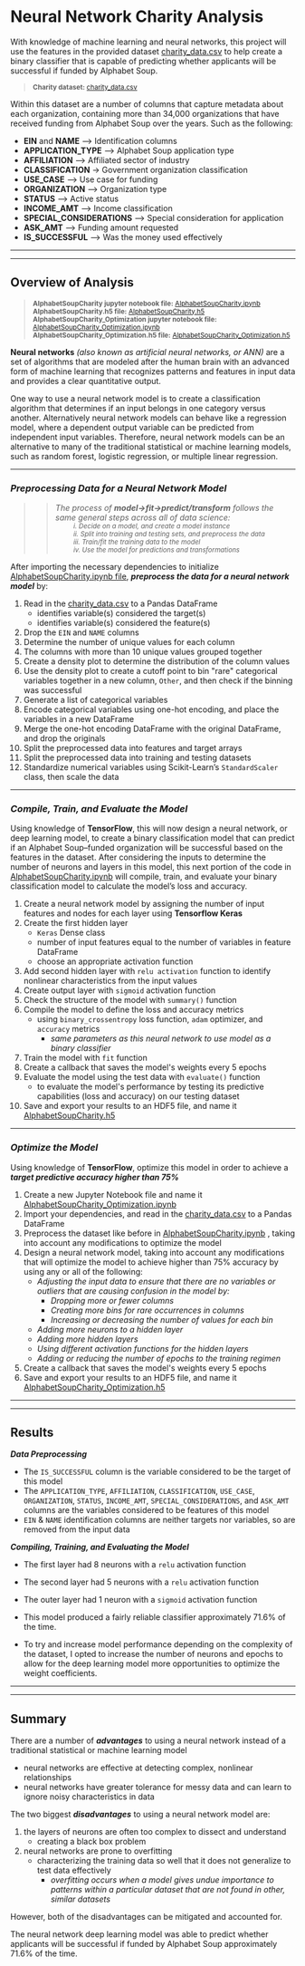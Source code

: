 # **Neural Network Charity Analysis**
With knowledge of machine learning and neural networks, this project will use the features in the provided dataset [charity_data.csv](https://github.com/vzhang90/Neural_Network_Charity_Analysis/blob/main/charity_data.csv) to help create a binary classifier that is capable of predicting whether applicants will be successful if funded by Alphabet Soup.

><sub>**Charity dataset:** [charity_data.csv](https://github.com/vzhang90/Neural_Network_Charity_Analysis/blob/main/charity_data.csv)</sub>   

Within this dataset are a number of columns that capture metadata about each organization, containing more than 34,000 organizations that have received funding from Alphabet Soup over the years. Such as the following:
- **EIN** and **NAME** —> Identification columns
- **APPLICATION_TYPE** —> Alphabet Soup application type
- **AFFILIATION** —> Affiliated sector of industry
- **CLASSIFICATION** -> Government organization classification
- **USE_CASE** —> Use case for funding
- **ORGANIZATION** —> Organization type
- **STATUS** —> Active status
- **INCOME_AMT** —> Income classification
- **SPECIAL_CONSIDERATIONS** —> Special consideration for application
- **ASK_AMT** —> Funding amount requested
- **IS_SUCCESSFUL** —> Was the money used effectively

---
---
## **Overview of Analysis**
> <sub>**AlphabetSoupCharity jupyter notebook file:** [AlphabetSoupCharity.ipynb](https://github.com/vzhang90/Neural_Network_Charity_Analysis/blob/main/AlphabetSoupCharity.ipynb)</sub>   
> <sub>**AlphabetSoupCharity.h5 file:** [AlphabetSoupCharity.h5]()</sub>   
> <sub>**AlphabetSoupCharity_Optimization jupyter notebook file:** [AlphabetSoupCharity_Optimization.ipynb](https://github.com/vzhang90/Neural_Network_Charity_Analysis/blob/main/AlphabetSoupCharity_Optimization.ipynb)</sub>   
> <sub>**AlphabetSoupCharity_Optimization.h5 file:** [AlphabetSoupCharity_Optimization.h5](https://github.com/vzhang90/Neural_Network_Charity_Analysis/blob/main/AlphabetSoupCharity_Optimization.ipynb)</sub> 

**Neural networks** *(also known as artificial neural networks, or ANN)* are a set of algorithms that are modeled after the human brain with an advanced form of machine learning that recognizes patterns and features in input data and provides a clear quantitative output.

One way to use a neural network model is to create a classification algorithm that determines if an input belongs in one category versus another. Alternatively neural network models can behave like a regression model, where a dependent output variable can be predicted from independent input variables. Therefore, neural network models can be an alternative to many of the traditional statistical or machine learning models, such as random forest, logistic regression, or multiple linear regression. 


---
### ***Preprocessing Data for a Neural Network Model***

>> *The process of **model->fit->predict/transform** follows the same general steps across all of data science:*   
>>  <sub>&ensp;&thinsp;&ensp;&thinsp;&ensp;&thinsp;&ensp;&thinsp;*i. Decide on a model, and create a model instance  
>>  &ensp;&thinsp;&ensp;&thinsp;&ensp;&thinsp;&ensp;&thinsp;ii. Split into training and testing sets, and preprocess the data  
>>  &ensp;&thinsp;&ensp;&thinsp;&ensp;&thinsp;&ensp;&thinsp;iii. Train/fit the training data to the model  
>>  &ensp;&thinsp;&ensp;&thinsp;&ensp;&thinsp;&ensp;&thinsp;iv. Use the model for predictions and transformations*</sub>

After importing the necessary dependencies to initialize [AlphabetSoupCharity.ipynb file](https://github.com/vzhang90/Neural_Network_Charity_Analysis/blob/main/AlphabetSoupCharity.ipynb), ***preprocess the data for a neural network model*** by:
1. Read in the [charity_data.csv](https://github.com/vzhang90/Neural_Network_Charity_Analysis/blob/main/charity_data.csv) to a Pandas DataFrame
    - identifies variable(s) considered the target(s)
    - identifies variable(s) considered the feature(s)
2. Drop the `EIN` and `NAME` columns
3. Determine the number of unique values for each column
4. The columns with more than 10 unique values grouped together
5. Create a density plot to determine the distribution of the column values
6. Use the density plot to create a cutoff point to bin "rare" categorical variables together in a new column, `Other`, and then check if the binning was successful
7. Generate a list of categorical variables
8. Encode categorical variables using one-hot encoding, and place the variables in a new DataFrame
9. Merge the one-hot encoding DataFrame with the original DataFrame, and drop the originals
10. Split the preprocessed data into features and target arrays
11. Split the preprocessed data into training and testing datasets
12. Standardize numerical variables using Scikit-Learn’s `StandardScaler` class, then scale the data
---
### ***Compile, Train, and Evaluate the Model***
Using knowledge of **TensorFlow**, this will now design a neural network, or deep learning model, to create a binary classification model that can predict if an Alphabet Soup–funded organization will be successful based on the features in the dataset. After considering the inputs to determine the number of neurons and layers in this model, this next portion of the code in [AlphabetSoupCharity.ipynb](https://github.com/vzhang90/Neural_Network_Charity_Analysis/blob/main/AlphabetSoupCharity.ipynb) will compile, train, and evaluate your binary classification model to calculate the model’s loss and accuracy.
1. Create a neural network model by assigning the number of input features and nodes for each layer using **Tensorflow Keras**
2. Create the first hidden layer  
    - `Keras` Dense class  
    - number of input features equal to the number of variables in feature DataFrame
    - choose an appropriate activation function
3. Add second hidden layer with `relu activation` function to identify nonlinear characteristics from the input values
4. Create output layer with `sigmoid` activation function
5. Check the structure of the model with `summary()` function
6. Compile the model to define the loss and accuracy metrics
    - using `binary_crossentropy` loss function, `adam` optimizer, and `accuracy` metrics
        - *same parameters as this neural network to use model as a binary classifier*
7. Train the model with `fit` function
8. Create a callback that saves the model's weights every 5 epochs
9. Evaluate the model using the test data with `evaluate()` function 
    - to evaluate the model's performance by testing its predictive capabilities (loss and accuracy) on our testing dataset
10. Save and export your results to an HDF5 file, and name it [AlphabetSoupCharity.h5](https://github.com/vzhang90/Neural_Network_Charity_Analysis/blob/main/AlphabetSoupCharity.h5)
---
### ***Optimize the Model***
Using knowledge of **TensorFlow**, optimize this model in order to achieve a ***target predictive accuracy higher than 75%***

1. Create a new Jupyter Notebook file and name it [AlphabetSoupCharity_Optimization.ipynb](https://github.com/vzhang90/Neural_Network_Charity_Analysis/blob/main/AlphabetSoupCharity_Optimization.ipynb)
2. Import your dependencies, and read in the [charity_data.csv](https://github.com/vzhang90/Neural_Network_Charity_Analysis/blob/main/charity_data.csv) to a Pandas DataFrame
3. Preprocess the dataset like before in [AlphabetSoupCharity.ipynb](https://github.com/vzhang90/Neural_Network_Charity_Analysis/blob/main/AlphabetSoupCharity.ipynb) , taking into account any modifications to optimize the model
4. Design a neural network model, taking into account any modifications that will optimize the model to achieve higher than 75% accuracy by using any or all of the following:
    - *Adjusting the input data to ensure that there are no variables or outliers that are causing confusion in the model by:*
        - *Dropping more or fewer columns*
        - *Creating more bins for rare occurrences in columns*
        - *Increasing or decreasing the number of values for each bin*
    - *Adding more neurons to a hidden layer*
    - *Adding more hidden layers*
    - *Using different activation functions for the hidden layers*
    - *Adding or reducing the number of epochs to the training regimen*
5. Create a callback that saves the model's weights every 5 epochs
6. Save and export your results to an HDF5 file, and name it [AlphabetSoupCharity_Optimization.h5](https://github.com/vzhang90/Neural_Network_Charity_Analysis/blob/main/AlphabetSoupCharity_Optimization.h5)
---
---
## **Results**
***Data Preprocessing***
- The `IS_SUCCESSFUL` column is the variable considered to be the target of this model
- The `APPLICATION_TYPE`, `AFFILIATION`, `CLASSIFICATION`, `USE_CASE`, `ORGANIZATION`, `STATUS`, `INCOME_AMT`, `SPECIAL_CONSIDERATIONS`, and `ASK_AMT` columns are the variables considered to be features of this model
- `EIN` & `NAME` identification columns are neither targets nor variables, so are removed from the input data

***Compiling, Training, and Evaluating the Model***
- The first layer had 8 neurons with a `relu` activation function
- The second layer had 5 neurons with a `relu` activation function
- The outer layer had 1 neuron with a `sigmoid` activation function 

- This model produced a fairly reliable classifier approximately 71.6% of the time.
- To try and increase model performance depending on the complexity of the dataset, I opted to increase the number of neurons and epochs to allow for the deep learning model more opportunities to optimize the weight coefficients.
---
---
## **Summary**
There are a number of ***advantages*** to using a neural network instead of a traditional statistical or machine learning model
- neural networks are effective at detecting complex, nonlinear relationships
- neural networks have greater tolerance for messy data and can learn to ignore noisy characteristics in data

The two biggest ***disadvantages*** to using a neural network model are: 
1. the layers of neurons are often too complex to dissect and understand 
    - creating a black box problem
2. neural networks are prone to overfitting 
    - characterizing the training data so well that it does not generalize to test data effectively   
        - *overfitting occurs when a model gives undue importance to patterns within a particular dataset that are not found in other, similar datasets*
    
However, both of the disadvantages can be mitigated and accounted for.

The neural network deep learning model was able to predict whether applicants will be successful if funded by Alphabet Soup approximately 71.6% of the time. 